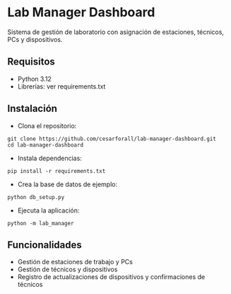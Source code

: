 # Lab Manager Dashboard
Sistema de gestión de laboratorio con asignación de estaciones, técnicos, PCs y dispositivos.

## Requisitos
- Python 3.12
- Librerías: ver requirements.txt

## Instalación
- Clona el repositorio:
```
git clone https://github.com/cesarforall/lab-manager-dashboard.git
cd lab-manager-dashboard
```

- Instala dependencias:
```
pip install -r requirements.txt
```

- Crea la base de datos de ejemplo:
```
python db_setup.py
```

- Ejecuta la aplicación:
```
python -m lab_manager
```

## Funcionalidades

- Gestión de estaciones de trabajo y PCs
- Gestión de técnicos y dispositivos
- Registro de actualizaciones de dispositivos y confirmaciones de técnicos